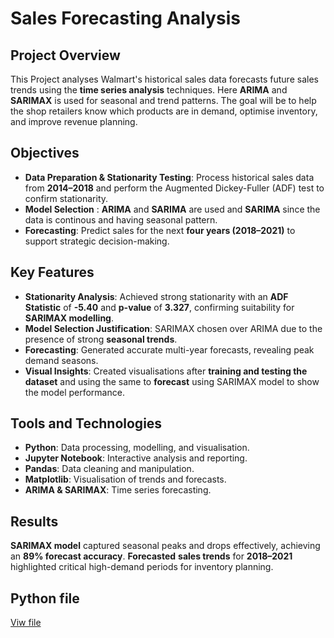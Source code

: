 # Sales Forecasting Analysis
## Project Overview

This Project analyses Walmart's historical sales data forecasts future sales trends using the **time series analysis** techniques. Here **ARIMA** and **SARIMAX** is used for seasonal and trend patterns. The goal will be to help the shop retailers know which products are in demand, optimise inventory, and improve revenue planning.

## Objectives

* **Data Preparation & Stationarity Testing**: Process historical sales data from **2014–2018** and perform the Augmented Dickey-Fuller (ADF) test to confirm stationarity.
* **Model Selection** : **ARIMA** and **SARIMA** are used and **SARIMA** since the data is continous and having seasonal pattern.
* **Forecasting**: Predict sales for the next **four years (2018–2021)** to support strategic decision-making.

## Key Features

* **Stationarity Analysis**: Achieved strong stationarity with an **ADF Statistic** of **-5.40** and **p-value** of **3.327**, confirming suitability for **SARIMAX modelling**.
* **Model Selection Justification**: SARIMAX chosen over ARIMA due to the presence of strong **seasonal trends**.
* **Forecasting**: Generated accurate multi-year forecasts, revealing peak demand seasons.
* **Visual Insights**: Created visualisations after **training and testing the dataset** and using the same to **forecast** using SARIMAX model to show the model performance.

## Tools and Technologies

* **Python**: Data processing, modelling, and visualisation.
* **Jupyter Notebook**: Interactive analysis and reporting.
* **Pandas**: Data cleaning and manipulation.
* **Matplotlib**: Visualisation of trends and forecasts.
* **ARIMA & SARIMAX**: Time series forecasting.

## Results
**SARIMAX model** captured seasonal peaks and drops effectively, achieving an **89% forecast accuracy**.
**Forecasted** **sales trends** for **2018–2021** highlighted critical high-demand periods for inventory planning.

## Python file
<a href ="https://github.com/Abhishek20217/Sales-Forecasting/blob/main/Sales%20Forecasting.ipynb"> Viw file </a>

